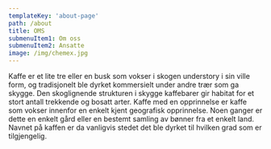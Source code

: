 ```yaml
---
templateKey: 'about-page'
path: /about
title: OMS
submenuItem1: Om oss
submenuItem2: Ansatte
image: /img/chemex.jpg
---
```


Kaffe er et lite tre eller en busk som vokser i skogen understory i sin ville form, og tradisjonelt ble dyrket kommersielt under andre trær som ga skygge. Den skoglignende strukturen i skygge kaffebarer gir habitat for et stort antall trekkende og bosatt arter. Kaffe med en opprinnelse er kaffe som vokser innenfor en enkelt kjent geografisk opprinnelse. Noen ganger er dette en enkelt gård eller en bestemt samling av bønner fra et enkelt land. Navnet på kaffen er da vanligvis stedet det ble dyrket til hvilken grad som er tilgjengelig.
